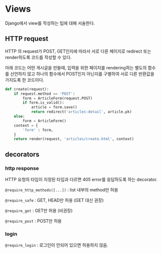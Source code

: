 # Views
Django에서 view를 작성하는 팁에 대해 서술한다.

## HTTP request
HTTP 의 request가 POST, GET인지에 따라서 서로 다른 페이지로 redirect 또는 render하도록 코드를 작성할 수 있다.

아래 코드는 어떤 게시글을 만들때, 입력을 위한 페이지를 rendering하는 별도의 함수를 선언하지 않고 하나의 함수에서 POST인지 아닌지를 구별하여 서로 다른 반환값을 가지도록 한 코드이다.
```python
def create(request):
    if request.method == 'POST':
        form = ArticleForm(request.POST)
        if form.is_valid():
            article = form.save()
            return redirect('articles:detail', article.pk)
    else:
        form = ArticleForm()
    context = {
        'form' : form,
    }
    return render(request, 'articles/create.html', context)
```

## decorators
### http response

HTTP 요청의 타입이 지정된 타입과 다르면 405 error를 응답하도록 하는 decorator.

`@require_http_methods([...])` : list 내부의 method만 허용

`@require_safe` : GET, HEAD만 허용 (GET 대신 권장)

`@require_get` : GET만 허용 (비권장)

`@require_post` : POST만 허용

### login

`@require_login` : 로그인이 안되어 있으면 허용하지 않음.


